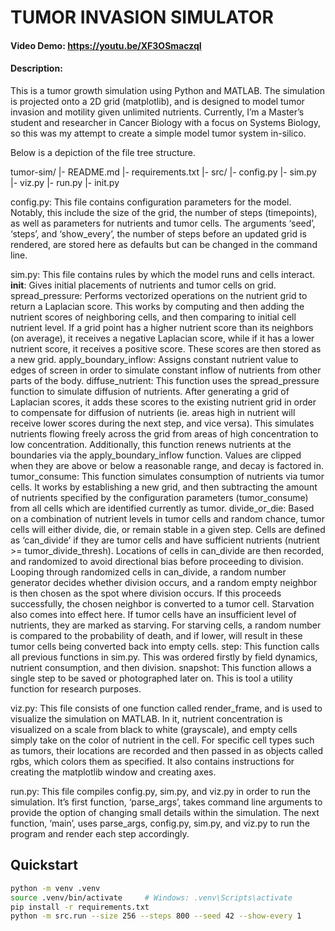 # TUMOR INVASION SIMULATOR
#### Video Demo: <https://youtu.be/XF3OSmaczqI>
#### Description: 
This is a tumor growth simulation using Python and MATLAB. The simulation is projected onto a 2D grid (matplotlib), and is designed to model tumor invasion and motility given unlimited nutrients. Currently, I’m a Master’s student and researcher in Cancer Biology with a focus on Systems Biology, so this was my attempt to create a simple model tumor system in-silico. 

Below is a depiction of the file tree structure.

tumor-sim/
|- README.md
|- requirements.txt
|- src/
       |- config.py
       |- sim.py
       |- viz.py
       |- run.py
       |- init.py

config.py: This file contains configuration parameters for the model. Notably, this include the size of the grid, the number of steps (timepoints), as well as parameters for nutrients and tumor cells. The arguments ‘seed’, ‘steps’, and ‘show_every’, the number of steps before an updated grid is rendered, are stored here as defaults but can be changed in the command line.

sim.py: This file contains rules by which the model runs and cells interact. 
__init__: Gives initial placements of nutrients and tumor cells on grid.
spread_pressure: Performs vectorized operations on the nutrient grid to return a Laplacian score.  This works by computing and then adding the nutrient scores of neighboring cells, and then comparing to initial cell nutrient level. If a grid point has a higher nutrient score than its neighbors (on average), it receives a negative Laplacian score, while if it has a lower nutrient score, it receives a positive score. These scores are then stored as a new grid.
apply_boundary_inflow: Assigns constant nutrient value to edges of screen in order to simulate constant inflow of nutrients from other parts of the body.
diffuse_nutrient: This function uses the spread_pressure function to simulate diffusion of nutrients. After generating a grid of Laplacian scores, it adds these scores to the existing nutrient grid in order to compensate for diffusion of nutrients (ie. areas high in nutrient will receive lower scores during the next step, and vice versa). This simulates nutrients flowing freely across the grid from areas of high concentration to low concentration. Additionally, this function renews nutrients at the boundaries via the apply_boundary_inflow function. Values are clipped when they are above or below a reasonable range, and decay is factored in.
tumor_consume: This function simulates consumption of nutrients via tumor cells. It works by establishing a new grid, and then subtracting the amount of nutrients specified by the configuration parameters (tumor_consume) from all cells which are identified currently as tumor.
divide_or_die: Based on a combination of nutrient levels in tumor cells and random chance, tumor cells will either divide, die, or remain stable in a given step. Cells are defined as ‘can_divide’ if they are tumor cells and have sufficient nutrients (nutrient >= tumor_divide_thresh). Locations of cells in can_divide are then recorded, and randomized to avoid directional bias before proceeding to division. Looping through randomized cells in can_divide, a random number generator decides whether division occurs, and a random empty neighbor is then chosen as the spot where division occurs. If this proceeds successfully, the chosen neighbor is converted to a tumor cell. Starvation also comes into effect here. If tumor cells have an insufficient level of nutrients, they are marked as starving. For starving cells, a random number is compared to the probability of death, and if lower, will result in these tumor cells being converted back into empty cells.
step: This function calls all previous functions in sim.py. This was ordered firstly by field dynamics, nutrient consumption, and then division.
snapshot: This function allows a single step to be saved or photographed later on. This is tool a utility function for research purposes.

viz.py: This file consists of one function called render_frame, and is used to visualize the simulation on MATLAB. In it, nutrient concentration is visualized on a scale from black to white (grayscale), and empty cells simply take on the color of nutrient in the cell. For specific cell types such as tumors, their locations are recorded and then passed in as objects called rgbs, which colors them as specified. It also contains instructions for creating the matplotlib window and creating axes.

run.py: This file compiles config.py, sim.py, and viz.py in order to run the simulation. It’s first function, ‘parse_args’, takes command line arguments to provide the option of changing small details within the simulation. The next function, ‘main’, uses parse_args, config.py, sim.py, and viz.py to run the program and render each step accordingly.


## Quickstart
```bash
python -m venv .venv
source .venv/bin/activate     # Windows: .venv\Scripts\activate
pip install -r requirements.txt
python -m src.run --size 256 --steps 800 --seed 42 --show-every 1

